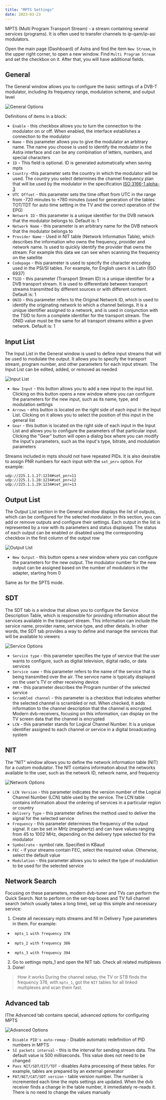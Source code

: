 ```yaml
---
title: "MPTS Settings"
date: 2023-03-23
---
```


MPTS (Multi Program Transport Stream) - a stream containing several services (programs). It is often used to transfer channels to ip-qam/ip-asi modulators.

Open the main page (Dashboard) of Astra and find the item `New Stream`, in the upper right corner, to open a new window. Find `Multi Program Stream` and set the checkbox on it. After that, you will have additional fields.

## General

The General window allows you to configure the basic settings of a DVB-T modulator, including its frequency range, modulation scheme, and output level

![General Options](https://cdn.cesbo.com/help/astra/delivery/broadcasting/mpts/general.png)

Definitions of items in a block:

- `Enable` - this checkbox allows you to turn the connection to the modulator on or off. When enabled, the interface establishes a connection to the modulator
- `Name` - this parameter allows you to give the modulator an arbitrary name. The name you choose is used to identify the modulator in the Astra interface and can be any combination of letters, numbers, and special characters
- `ID` - This field is optional. ID is generated automatically when saving mpts
- `Country` -this parameter sets the country in which the modulator will be used. The country you select determines the channel frequency plan that will be used by the modulator in the specification [ISO 3166-1 alpha-3](https://en.wikipedia.org/wiki/ISO_3166-1_alpha-3)
- `UTC Offset` - this parameter sets the time offset from UTC in the range from -720 minutes to +780 minutes (used for generation of the tables TOT/TDT for auto time setting in the TV and the correct operation of the EPG)
- `Network ID` - this parameter is a unique identifier for the DVB network that the modulator belongs to. Default is: 1
- `Network Name` - this parameter is an arbitrary name for the DVB network that the modulator belongs to
- `Provider Name` - Used in NIT table (Network Information Table), which describes the information who owns the frequency, provider and network name. Is used to quickly identify the provider that owns the stream. For example this data we can see when scanning the frequency on the satellite
- `Codepage` - this parameter is used to specify the character encoding used in the PSI/SI tables. For example, for English users it is Latin (ISO 6937)
- `TSID` - this parameter (Transport Stream ID) is a unique identifier for a DVB transport stream. It is used to differentiate between transport streams transmitted by different sources or with different content.  Default is: 1
- `ONID` - this parameter refers to the Original Network ID, which is used to identify the originating network to which a channel belongs. It is a unique identifier assigned to a network, and is used in conjunction with the TSID to form a complete identifier for the transport stream. The ONID value must be the same for all transport streams within a given network. Default is: 1

## Input List

The Input List in the General window is used to define input streams that will be used to modulate the output. It allows you to specify the transport stream, program number, and other parameters for each input stream. The Input List can be edited, added, or removed as needed

![Input List](https://cdn.cesbo.com/help/astra/delivery/broadcasting/mpts/input.png)

- `New Input` - this button allows you to add a new input to the input list. Clicking on this button opens a new window where you can configure the parameters for the new input, such as its name, type, and modulation settings
- `Arrows` - еhis button is located on the right side of each input in the Input List. Clicking on it allows you to select the position of this input in the general list
- `Gear` - this button is located on the right side of each input in the Input List and allows you to configure the parameters of that particular input. Clicking the "Gear" button will open a dialog box where you can modify the input's parameters, such as the input's type, bitrate, and modulation parameters

Streams included in mpts should not have repeated PIDs. It is also desirable to assign PNR numbers for each input with the `set_pnr=` option. For example:

```
udp://225.1.1.27:1234#set_pnr=11
udp://225.1.1.28:1234#set_pnr=12
udp://225.1.1.29:1234#set_pnr=13
```
## Output List

The Output List section in the General window displays the list of outputs, which can be configured for the selected modulator. In this section, you can add or remove outputs and configure their settings. Each output in the list is represented by a row with its parameters and status displayed. The status of each output can be enabled or disabled using the corresponding checkbox in the first column of the output row

![Output List](https://cdn.cesbo.com/help/astra/delivery/broadcasting/mpts/output.png)

- `New Output` - this button opens a new window where you can configure the parameters for the new output. The modulator number for the new output can be assigned based on the number of modulators in the adapter, starting from 0

Same as for the SPTS mode.

## SDT

The SDT tab is a window that allows you to configure the Service Description Table, which is responsible for providing information about the services available in the transport stream. This information can include the service name, provider name, service type, and other details. In other words, the SDT tab provides a way to define and manage the services that will be available to viewers

![Service Options](https://cdn.cesbo.com/help/astra/delivery/broadcasting/mpts/sdt.png)

- `Service type` - this parameter specifies the type of service that the user wants to configure, such as digital television, digital radio, or data services
- `Service name` - this parameter refers to the name of the service that is being transmitted over the air. The service name is typically displayed on the user's TV or other receiving device
- `PNR` - this parameter describes the Program number of the selected service
- `Scrambled channel` -  this parameter is a checkbox that indicates whether the selected channel is scrambled or not. When checked, it adds information to the channel description that the channel is encrypted. Modern dvb-receivers, focusing on this information, can display on the TV screen data that the channel is encrypted
- `LCN` - this parameter stands for Logical Channel Number. It is a unique identifier assigned to each channel or service in a digital broadcasting system

## NIT

The "NIT" window allows you to define the network information table (NIT) for a custom modulator. The NIT contains information about the networks available to the user, such as the network ID, network name, and frequency

![Network Options](https://cdn.cesbo.com/help/astra/delivery/broadcasting/mpts/nit.png)

- `LCN Version` - this parameter indicates the version number of the Logical Channel Number (LCN) table used by the service. The LCN table contains information about the ordering of services in a particular region or country
- `Delivery Type` - this parameter defines the method used to deliver the signal for the selected service
- `Frequency` - this parameter determines the frequency of the output signal. It can be set in MHz (megahertz) and can have values ranging from 45 to 1002 MHz, depending on the delivery type selected for the modulator
- `Symbolrate` - symbol rate. Specified in KBaud
- `FEC` - if your streams contain FEC, select the required value. Otherwise, select the default value
- `Modulation` - this parameter allows you to select the type of modulation to be used for the selected service

## Network Search

Focusing on these parameters, modern dvb-tuner and TVs can perform the Quick Search. Not to perform on the set-top boxes and TV full channel search (which usually takes a long time), set up this simple and necessary service:

1. Create all necessary mpts streams and fill in Delivery Type parameters in them. For example:
-      mpts_1 with frequency 378
-      mpts_2 with frequency 386
-      mpts_3 with frequency 394
2. Go to settings mpts_1 and open the NIT tab. Check all related multiplexes
3. Done!

> How it works During the channel setup, the TV or STB finds the frequency 378, with `mpts_1`, got the `NIT` tables for all linked multiplexes and scan them fast.

## Advanced tab

IThe Advanced tab contains special, advanced options for configuring MPTS

![Advanced Options](https://cdn.cesbo.com/help/astra/delivery/broadcasting/mpts/advanced.png)

- `Disable PID's auto-remap` - Disable automatic redefinition of PID numbers in MPTS
- `SI packets interval` - this is the interval for sending stream data. The default value is 500 milliseconds. This value does not need to be changed
- `Pass NIT/SDT/EIT/TDT` - disables Astra processing of these tables. For example, tables are prepared by an external generator
- `PAT/NIT/CAT/SDT version` - table version number. The number is incremented each time the mpts settings are updated. When the dvb receiver finds a change in the table number, it immediately re-reads it. There is no need to change the values manually

